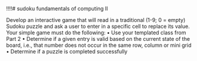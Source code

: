 !!!!# sudoku
fundamentals of computing II 

Develop an interactive game that will read in a traditional (1-9; 0 = empty) Sudoku
puzzle and ask a user to enter in a specific cell to replace its value. Your simple game
must do the following:
• Use your templated class from Part 2
• Determine if a given entry is valid based on the current state of the board, i.e., that
number does not occur in the same row, column or mini grid
• Determine if a puzzle is completed successfully
